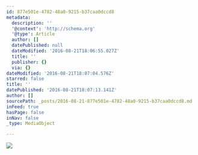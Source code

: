 ```yaml
---
id: 877e501e-4782-48a0-9215-b37caa0dccd8
metadata:
  description: ''
  '@context': 'http://schema.org'
  '@type': Article
  author: []
  datePublished: null
  dateModified: '2016-08-21T18:06:55.027Z'
  title: ''
  publisher: {}
  via: {}
dateModified: '2016-08-21T18:07:04.576Z'
starred: false
title: ''
datePublished: '2016-08-21T18:07:13.141Z'
author: []
sourcePath: _posts/2016-08-21-877e501e-4782-48a0-9215-b37caa0dccd8.md
inFeed: true
hasPage: false
inNav: false
_type: MediaObject

---
```

![](https://the-grid-user-content.s3-us-west-2.amazonaws.com/6539882b-3595-4b04-8fb0-5adbaf103fa3.jpg)